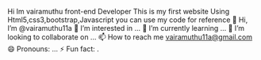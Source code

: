 Hi Im vairamuthu front-end Developer
This is my first website Using Html5,css3,bootstrap,Javascript
you can use my code for reference
👋 Hi, I’m @vairamuthu11a
👀 I’m interested in ...
🌱 I’m currently learning ...
💞️ I’m looking to collaborate on ...
📫 How to reach me vairamuthu11a@gmail.com
😄 Pronouns: ...
⚡ Fun fact: .

